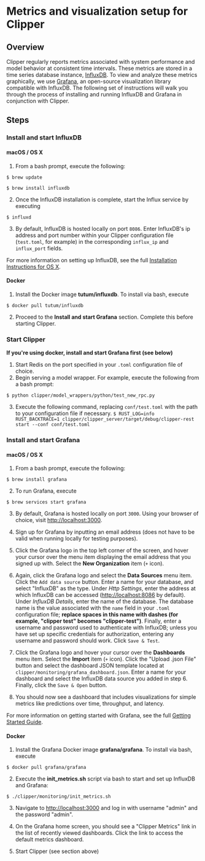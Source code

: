 # Metrics and visualization setup for Clipper

## Overview

Clipper regularly reports metrics associated with system performance and model behavior at consistent time intervals. These metrics are stored in a time series database instance, [InfluxDB](https://www.influxdata.com/time-series-platform/influxdb/). To view and analyze these metrics graphically, we use [Grafana](http://grafana.org/), an open-source visualization library compatible with InfluxDB. The following set of instructions will walk you through the process of installing and running InfluxDB and Grafana in conjunction with Clipper.

## Steps

### Install and start InfluxDB

#### macOS / OS X
1. From a bash prompt, execute the following:

  `$ brew update`

   `$ brew install influxdb`
   
2. Once the InfluxDB installation is complete, start the Influx service by executing

  `$ influxd`
  
3. By default, InfluxDB is hosted locally on port `8086`. Enter InfluxDB's ip address and port number within your Clipper configuration file (`test.toml`, for example) in the corresponding `influx_ip` and `influx_port` fields.

For more information on setting up InfluxDB, see the full [Installation Instructions for OS X](https://docs.influxdata.com/influxdb/v1.0/introduction/installation#mac-os-x).

#### Docker

1. Install the Docker image **tutum/influxdb**. To install via bash, execute

  `$ docker pull tutum/influxdb`
  
2. Proceed to the **Install and start Grafana** section. Complete this before starting Clipper.

### Start Clipper

**If you're using docker, install and start Grafana first (see below)**

1. Start Redis on the port specified in your `.toml` configuration file of choice.
2. Begin serving a model wrapper. For example, execute the following from a bash prompt:

  `$ python clipper/model_wrappers/python/test_new_rpc.py`
  
3. Execute the following command, replacing `conf/test.toml` with the path to your configuration file if necessary.
  `$ RUST_LOG=info RUST_BACKTRACE=1 clipper/clipper_server/target/debug/clipper-rest start --conf conf/test.toml`

### Install and start Grafana

#### macOS / OS X
1. From a bash prompt, execute the following:

  `$ brew install grafana`
  
2. To run Grafana, execute

  `$ brew services start grafana`
  
3. By default, Grafana is hosted locally on port `3000`. Using your browser of choice, visit [http://localhost:3000](http://localhost:3000).

4. Sign up for Grafana by inputting an email address (does not have to be valid when running locally for testing purposes).

5. Click the Grafana logo in the top left corner of the screen, and hover your cursor over the menu item displaying the email address that you signed up with. Select the **New Organization** item (`+` icon).

6. Again, click the Grafana logo and select the **Data Sources** menu item. Click the `Add data source` button. Enter a name for your database, and select "InfluxDB" as the type. Under *Http Settings*, enter the address at which InfluxDB can be accessed ([http://localhost:8086](http://localhost:8086) by default). Under *InfluxDB Details*, enter the name of the database. The database name is the value associated with the `name` field in your `.toml` configuration file; **replace spaces in this name with dashes (for example, "clipper test" becomes "clipper-test")**. Finally, enter a username and password used to authenticate with InfluxDB; unless you have set up specific credentials for authorization, entering any username and password should work. Click `Save & Test`.

7. Click the Grafana logo and hover your cursor over the **Dashboards** menu item. Select the **Import** item (`+` icon). Click the "Upload .json File" button and select the dashboard JSON template located at `clipper/monitoring/grafana_dashboard.json`. Enter a name for your dashboard and select the InfluxDB data source you added in step 6. Finally, click the `Save & Open` button.

8. You should now see a dashboard that includes visualizations for simple metrics like predictions over time, throughput, and latency.

For more information on getting started with Grafana, see the full [Getting Started Guide](http://docs.grafana.org/guides/gettingstarted/).

#### Docker

1. Install the Grafana Docker image **grafana/grafana**. To install via bash, execute

  `$ docker pull grafana/grafana`
 
2. Execute the **init_metrics.sh** script via bash to start and set up InfluxDB and Grafana:
  
  `$ ./clipper/monitoring/init_metrics.sh`
  
3. Navigate to [http://localhost:3000](http://localhost:3000) and log in with username "admin" and the password "admin".

4. On the Grafana home screen, you should see a "Clipper Metrics" link in the list of recently viewed dashboards. Click the link to access the default metrics dashboard.

5. Start Clipper (see section above)

### 
